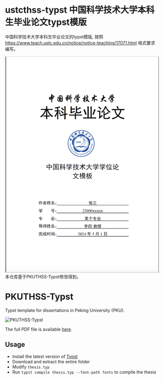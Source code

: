# ustcthss-typst 中国科学技术大学本科生毕业论文typst模版
中国科学技术大学本科生毕业论文的typst模版, 
按照 https://www.teach.ustc.edu.cn/notice/notice-teaching/17071.html 格式要求编写。

![ustcthss-typst](./images/cover_ustc.png)
本仓库基于PKUTHSS-Typst修改得到。




# PKUTHSS-Typst

Typst template for dissertations in Peking University (PKU).

![PKUTHSS-Typst](./images/cover.png)

The full PDF file is available [here](./build/thesis.pdf).

## Usage

- Install the latest version of [Typst](https://github.com/typst/typst)
- Download and extract the entire folder
- Modify `thesis.typ`
- Run `typst compile thesis.typ --font-path fonts` to compile the thesis
